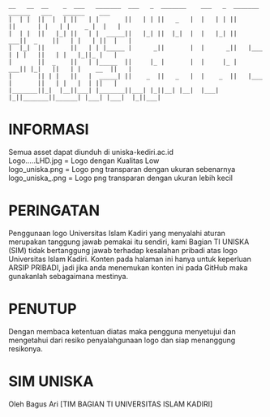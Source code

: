 ```plaintext
__   __  __    _  ___   _______  ___   _  _______    ___   _  _______  ______   ___   ______    ___  
|  | |  ||  |  | ||   | |       ||   | | ||   _   |  |   | | ||       ||      | |   | |    _ |  |   | 
|  | |  ||   |_| ||   | |  _____||   |_| ||  |_|  |  |   |_| ||    ___||  _    ||   | |   | ||  |   | 
|  |_|  ||       ||   | | |_____ |      _||       |  |      _||   |___ | | |   ||   | |   |_||_ |   | 
|       ||  _    ||   | |_____  ||     |_ |       |  |     |_ |    ___|| |_|   ||   | |    __  ||   | 
|       || | |   ||   |  _____| ||    _  ||   _   |  |    _  ||   |___ |       ||   | |   |  | ||   | 
|_______||_|  |__||___| |_______||___| |_||__| |__|  |___| |_||_______||______| |___| |___|  |_||___| 
```

# INFORMASI
Semua asset dapat diunduh di uniska-kediri.ac.id <br>
Logo.....LHD.jpg = Logo dengan Kualitas Low <br>
logo_uniska.png = Logo png transparan dengan ukuran sebenarnya <br>
logo_uniska_.png = Logo png transparan dengan ukuran lebih kecil <br>


# PERINGATAN
Penggunaan logo Universitas Islam Kadiri yang menyalahi aturan merupakan tanggung jawab pemakai itu sendiri, kami Bagian TI UNISKA (SIM) tidak bertanggung jawab terhadap kesalahan pribadi atas logo Universitas Islam Kadiri. Konten pada halaman ini hanya untuk keperluan ARSIP PRIBADI, jadi jika anda menemukan konten ini pada GitHub maka gunakanlah sebagaimana mestinya.

# PENUTUP
Dengan membaca ketentuan diatas maka pengguna menyetujui dan mengetahui dari resiko penyalahgunaan logo dan siap menanggung resikonya.


# SIM UNISKA
Oleh Bagus Ari [TIM BAGIAN TI UNIVERSITAS ISLAM KADIRI]
